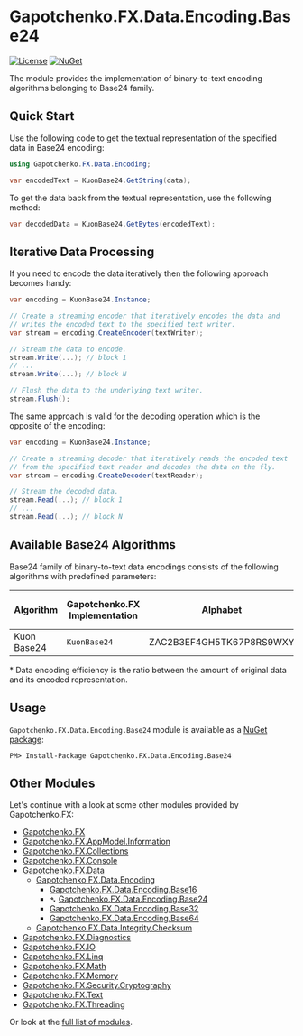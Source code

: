 ﻿# Gapotchenko.FX.Data.Encoding.Base24
[![License](https://img.shields.io/badge/license-MIT-green.svg)](../../../../LICENSE)
[![NuGet](https://img.shields.io/nuget/v/Gapotchenko.FX.Data.Encoding.Base16.svg)](https://www.nuget.org/packages/Gapotchenko.FX.Data.Encoding.Base24)

The module provides the implementation of binary-to-text encoding algorithms belonging to Base24 family.

## Quick Start

Use the following code to get the textual representation of the specified data in Base24 encoding:

``` c#
using Gapotchenko.FX.Data.Encoding;

var encodedText = KuonBase24.GetString(data);
```

To get the data back from the textual representation, use the following method:

``` c#
var decodedData = KuonBase24.GetBytes(encodedText);
```

## Iterative Data Processing

If you need to encode the data iteratively then the following approach becomes handy:

``` c#
var encoding = KuonBase24.Instance;

// Create a streaming encoder that iteratively encodes the data and
// writes the encoded text to the specified text writer.
var stream = encoding.CreateEncoder(textWriter);

// Stream the data to encode.
stream.Write(...); // block 1
// ...
stream.Write(...); // block N

// Flush the data to the underlying text writer.
stream.Flush();
```

The same approach is valid for the decoding operation which is the opposite of the encoding:

``` c#
var encoding = KuonBase24.Instance;

// Create a streaming decoder that iteratively reads the encoded text
// from the specified text reader and decodes the data on the fly.
var stream = encoding.CreateDecoder(textReader);

// Stream the decoded data.
stream.Read(...); // block 1
// ...
stream.Read(...); // block N
```

## Available Base24 Algorithms

Base24 family of binary-to-text data encodings consists of the following algorithms with predefined parameters:

| Algorithm | Gapotchenko.FX Implementation | Alphabet | Case-Sensitivity | Data Encoding Efficiency* |
| --------- | -------- | -------- | -------- | -------- | 
| Kuon Base24 | `KuonBase24` | ZAC2B3EF4GH5TK67P8RS9WXY | No | 0.571 |
 
\* Data encoding efficiency is the ratio between the amount of original data and its encoded representation.

## Usage

`Gapotchenko.FX.Data.Encoding.Base24` module is available as a [NuGet package](https://nuget.org/packages/Gapotchenko.FX.Data.Encoding.Base24):

```
PM> Install-Package Gapotchenko.FX.Data.Encoding.Base24
```

## Other Modules

Let's continue with a look at some other modules provided by Gapotchenko.FX:

- [Gapotchenko.FX](../../../Gapotchenko.FX)
- [Gapotchenko.FX.AppModel.Information](../../../Gapotchenko.FX.AppModel.Information)
- [Gapotchenko.FX.Collections](../../../Gapotchenko.FX.Collections)
- [Gapotchenko.FX.Console](../../../Gapotchenko.FX.Console)
- [Gapotchenko.FX.Data](../Gapotchenko.FX.Data.Encoding)
  - [Gapotchenko.FX.Data.Encoding](../Gapotchenko.FX.Data.Encoding)
    - [Gapotchenko.FX.Data.Encoding.Base16](../Gapotchenko.FX.Data.Encoding.Base16)
    - &#x27B4; [Gapotchenko.FX.Data.Encoding.Base24](../Gapotchenko.FX.Data.Encoding.Base24)
    - [Gapotchenko.FX.Data.Encoding.Base32](../Gapotchenko.FX.Data.Encoding.Base32)
    - [Gapotchenko.FX.Data.Encoding.Base64](../Gapotchenko.FX.Data.Encoding.Base64)
  - [Gapotchenko.FX.Data.Integrity.Checksum](../../Integrity/Checksum/Gapotchenko.FX.Data.Integrity.Checksum)
- [Gapotchenko.FX.Diagnostics](../../../Gapotchenko.FX.Diagnostics.CommandLine)
- [Gapotchenko.FX.IO](../../../Gapotchenko.FX.IO)
- [Gapotchenko.FX.Linq](../../../Gapotchenko.FX.Linq)
- [Gapotchenko.FX.Math](../../../Gapotchenko.FX.Math)
- [Gapotchenko.FX.Memory](../../../Gapotchenko.FX.Memory)
- [Gapotchenko.FX.Security.Cryptography](../../../Security/Cryptography/Gapotchenko.FX.Security.Cryptography)
- [Gapotchenko.FX.Text](../../../Gapotchenko.FX.Text)
- [Gapotchenko.FX.Threading](../../../Gapotchenko.FX.Threading)

Or look at the [full list of modules](../../..#available-modules).
